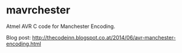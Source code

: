 mavrchester
===========

Atmel AVR C code for Manchester Encoding. 

Blog post: http://thecodeinn.blogspot.co.at/2014/06/avr-manchester-encoding.html
